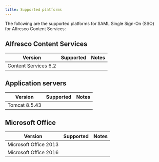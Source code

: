 ```yaml
---
title: Supported platforms
---
```


The following are the supported platforms for SAML Single Sign-On (SSO) for Alfresco Content Services:

## Alfresco Content Services

| Version | Supported | Notes |
| ------- | --------- | ----- |
| Content Services 6.2 | | |

## Application servers

| Version | Supported | Notes |
| ------- | --------- | ----- |
| Tomcat 8.5.43 | | |

## Microsoft Office

| Version | Supported | Notes |
| ------- | --------- | ----- |
| Microsoft Office 2013 | | |
| Microsoft Office 2016 | | |